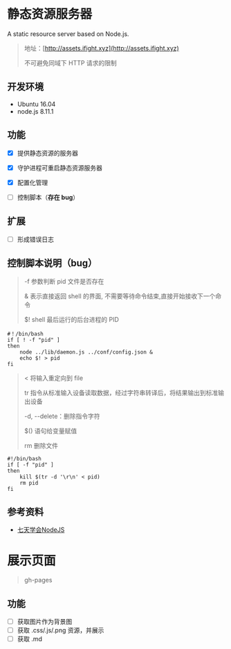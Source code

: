 # 静态资源服务器

A static  resource server based on Node.js.

> 地址：[http://assets.ifight.xyz](http://assets.ifight.xyz)
>
> 不可避免同域下 HTTP 请求的限制



## 开发环境

* Ubuntu 16.04
* node.js 8.11.1



## 功能

* [x] 提供静态资源的服务器
* [x] 守护进程可重启静态资源服务器
* [x] 配置化管理
* [ ] 控制脚本（**存在 bug**）



## 扩展

* [ ] 形成错误日志



## 控制脚本说明（bug）

> -f 参数判断 pid 文件是否存在
>
> & 表示直接返回 shell 的界面, 不需要等待命令结束,直接开始接收下一个命令
> 
> $! shell 最后运行的后台进程的 PID

```shell
#！/bin/bash
if [ ! -f "pid" ]
then
    node ../lib/daemon.js ../conf/config.json &
    echo $! > pid
fi
```

> < 将输入重定向到 file
> 
> tr 指令从标准输入设备读取数据，经过字符串转译后，将结果输出到标准输出设备
> 
> -d, --delete：删除指令字符
> 
> $() 语句给变量赋值
> 
> rm 删除文件


```shell
#!/bin/bash
if [ -f "pid" ]
then
    kill $(tr -d '\r\n' < pid)
    rm pid
fi
```



## 参考资料

* [七天学会NodeJS](https://nqdeng.github.io/7-days-nodejs/)



# 展示页面

> gh-pages



## 功能

* [ ] 获取图片作为背景图
* [ ] 获取 .css/.js/.png 资源，并展示
* [ ] 获取 .md